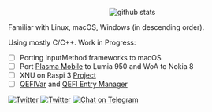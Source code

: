 <p align="center">
  <img src="https://github-readme-stats.vercel.app/api?username=inokinoki&count_private=true&show_icons=true" alt="github stats" />
</p>

Familiar with Linux, macOS, Windows (in descending order).

Using mostly C/C++. Work in Progress:

- [ ] Porting InputMethod frameworks to macOS
- [ ] Port [Plasma Mobile](https://www.plasma-mobile.org/) to Lumia 950 and WoA to Nokia 8
- [ ] XNU on Raspi 3 [Project](https://github.com/Inokinoki/xnu-bcm2837-hackintosh)
- [ ] [QEFIVar](https://github.com/Inokinoki/qefivar) and [QEFI Entry Manager](https://github.com/Inokinoki/QEFIEntryManager)

[![Twitter](https://img.shields.io/badge/@IIInoki-1DA1F2?style=flat&logo=Twitter&logoColor=white)](https://twitter.com/IIInoki)
[![Twitter](https://img.shields.io/badge/@IIInoki_but_in_english-1DA1F2?style=flat&logo=Twitter&logoColor=white)](https://twitter.com/IIInoki_en)
[![Chat on Telegram](https://img.shields.io/badge/Chat%20on-Telegram-brightgreen.svg)](https://t.me/IIInoki)
